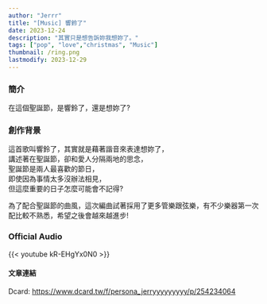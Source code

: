 ```yaml
---
author: "Jerrr"
title: "[Music] 響鈴了"
date: 2023-12-24
description: "其實只是想告訴妳我想妳了。"
tags: ["pop", "love","christmas", "Music"]
thumbnail: /ring.png
lastmodify: 2023-12-29
---
```


### 簡介
在這個聖誕節，是響鈴了，還是想妳了?<br>

### 創作背景
這首歌叫響鈴了，其實就是藉著諧音來表達想妳了，<BR>
講述著在聖誕節，卻和愛人分隔兩地的思念，<BR>
聖誕節是兩人最喜歡的節日，<BR>
即使因為事情太多沒辦法相見，<BR>
但這麼重要的日子怎麼可能會不記得?

為了配合聖誕節的曲風，這次編曲試著採用了更多管樂跟弦樂，有不少樂器第一次配比較不熟悉，希望之後會越來越進步!

### Official Audio
{{< youtube kR-EHgYx0N0 >}}

#### 文章連結
Dcard: https://www.dcard.tw/f/persona_jerryyyyyyyyy/p/254234064